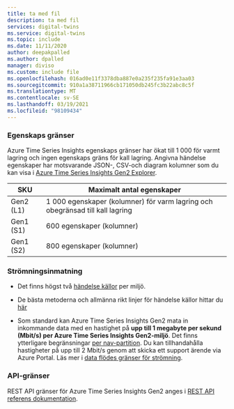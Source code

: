 ```yaml
---
title: ta med fil
description: ta med fil
services: digital-twins
ms.service: digital-twins
ms.topic: include
ms.date: 11/11/2020
author: deepakpalled
ms.author: dpalled
manager: diviso
ms.custom: include file
ms.openlocfilehash: 016ad0e11f3378dba887e0a235f235fa91e3aa03
ms.sourcegitcommit: 910a1a38711966cb171050db245fc3b22abc8c5f
ms.translationtype: MT
ms.contentlocale: sv-SE
ms.lasthandoff: 03/19/2021
ms.locfileid: "98109434"
---
```

### <a name="property-limits"></a>Egenskaps gränser

Azure Time Series Insights egenskaps gränser har ökat till 1 000 för varmt lagring och ingen egenskaps gräns för kall lagring. Angivna händelse egenskaper har motsvarande JSON-, CSV-och diagram kolumner som du kan visa i [Azure Time Series Insights Gen2 Explorer](../articles/time-series-insights/quickstart-explore-tsi.md).

| SKU | Maximalt antal egenskaper |
| --- | --- |
| Gen2 (L1) | 1 000 egenskaper (kolumner) för varm lagring och obegränsad till kall lagring|
| Gen1 (S1) | 600 egenskaper (kolumner) |
| Gen1 (S2) | 800 egenskaper (kolumner) |

### <a name="streaming-ingestion"></a>Strömningsinmatning

* Det finns högst två [händelse källor](../articles/time-series-insights/concepts-streaming-ingestion-event-sources.md) per miljö.

* De bästa metoderna och allmänna rikt linjer för händelse källor hittar du [här](../articles/time-series-insights/concepts-streaming-ingestion-event-sources.md#streaming-ingestion-best-practices)

* Som standard kan Azure Time Series Insights Gen2 mata in inkommande data med en hastighet på **upp till 1 megabyte per sekund (Mbit/s) per Azure Time Series Insights Gen2-miljö**. Det finns ytterligare begränsningar [per nav-partition](../articles/time-series-insights/concepts-streaming-ingress-throughput-limits.md#hub-partitions-and-per-partition-limits). Du kan tillhandahålla hastigheter på upp till 2 Mbit/s genom att skicka ett support ärende via Azure Portal. Läs mer i [data flödes gränser för strömning](../articles/time-series-insights/concepts-streaming-ingress-throughput-limits.md).

### <a name="api-limits"></a>API-gränser

REST API gränser för Azure Time Series Insights Gen2 anges i [REST API referens dokumentation](/rest/api/time-series-insights/preview#limits-1).